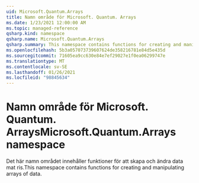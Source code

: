 ```yaml
---
uid: Microsoft.Quantum.Arrays
title: Namn område för Microsoft. Quantum. Arrays
ms.date: 1/23/2021 12:00:00 AM
ms.topic: managed-reference
qsharp.kind: namespace
qsharp.name: Microsoft.Quantum.Arrays
qsharp.summary: This namespace contains functions for creating and manipulating arrays of data.
ms.openlocfilehash: 5b3a057073739607624de358216781e84d5e435d
ms.sourcegitcommit: 71605ea9cc630e84e7ef29027e1f0ea06299747e
ms.translationtype: MT
ms.contentlocale: sv-SE
ms.lasthandoff: 01/26/2021
ms.locfileid: "98845634"
---
```

# <a name="microsoftquantumarrays-namespace"></a><span data-ttu-id="8cceb-102">Namn område för Microsoft. Quantum. Arrays</span><span class="sxs-lookup"><span data-stu-id="8cceb-102">Microsoft.Quantum.Arrays namespace</span></span>

<span data-ttu-id="8cceb-103">Det här namn området innehåller funktioner för att skapa och ändra data mat ris.</span><span class="sxs-lookup"><span data-stu-id="8cceb-103">This namespace contains functions for creating and manipulating arrays of data.</span></span>

